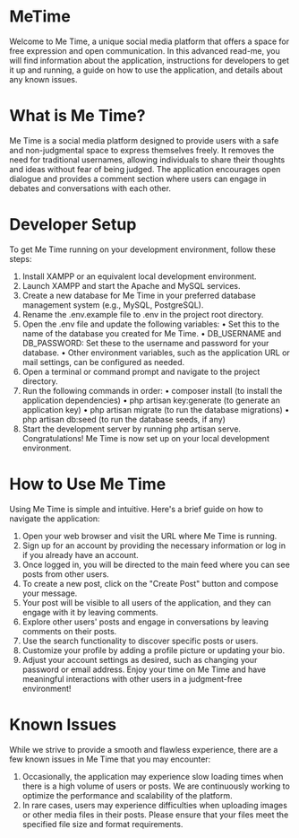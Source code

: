 # MeTime
Welcome to Me Time, a unique social media platform that offers a space for free expression and open communication. In this advanced read-me, you will find information about the application, instructions for developers to get it up and running, a guide on how to use the application, and details about any known issues.
# What is Me Time?
Me Time is a social media platform designed to provide users with a safe and non-judgmental space to express themselves freely. It removes the need for traditional usernames, allowing individuals to share their thoughts and ideas without fear of being judged. The application encourages open dialogue and provides a comment section where users can engage in debates and conversations with each other.
# Developer Setup
To get Me Time running on your development environment, follow these steps:
1.	Install XAMPP or an equivalent local development environment.
2.	Launch XAMPP and start the Apache and MySQL services.
3.	Create a new database for Me Time in your preferred database management system (e.g., MySQL, PostgreSQL).
4.	Rename the .env.example file to .env in the project root directory.
5.	Open the .env file and update the following variables:
•	Set this to the name of the database you created for Me Time.
•	DB_USERNAME and DB_PASSWORD: Set these to the username and password for your database.
•	Other environment variables, such as the application URL or mail settings, can be configured as needed.
6.	Open a terminal or command prompt and navigate to the project directory.
7.	Run the following commands in order:
•	composer install (to install the application dependencies)
•	php artisan key:generate (to generate an application key)
•	php artisan migrate (to run the database migrations)
•	php artisan db:seed (to run the database seeds, if any)
8.	Start the development server by running php artisan serve.
Congratulations! Me Time is now set up on your local development environment.

# How to Use Me Time
Using Me Time is simple and intuitive. Here's a brief guide on how to navigate the application:
1.	Open your web browser and visit the URL where Me Time is running.
2.	Sign up for an account by providing the necessary information or log in if you already have an account.
3.	Once logged in, you will be directed to the main feed where you can see posts from other users.
4.	To create a new post, click on the "Create Post" button and compose your message.
5.	Your post will be visible to all users of the application, and they can engage with it by leaving comments.
6.	Explore other users' posts and engage in conversations by leaving comments on their posts.
7.	Use the search functionality to discover specific posts or users.
8.	Customize your profile by adding a profile picture or updating your bio.
9.	Adjust your account settings as desired, such as changing your password or email address.
Enjoy your time on Me Time and have meaningful interactions with other users in a judgment-free environment!
# Known Issues
While we strive to provide a smooth and flawless experience, there are a few known issues in Me Time that you may encounter:
1.	Occasionally, the application may experience slow loading times when there is a high volume of users or posts. We are continuously working to optimize the performance and scalability of the platform.
2.	In rare cases, users may experience difficulties when uploading images or other media files in their posts. Please ensure that your files meet the specified file size and format requirements.

